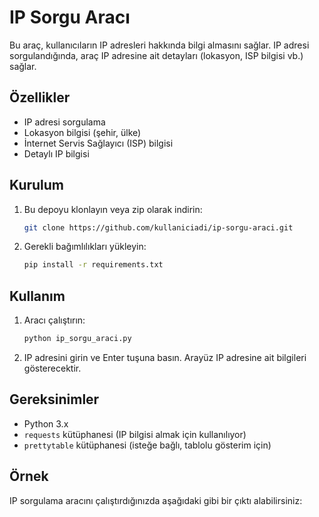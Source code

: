 # IP Sorgu Aracı

Bu araç, kullanıcıların IP adresleri hakkında bilgi almasını sağlar. IP adresi sorgulandığında, araç IP adresine ait detayları (lokasyon, ISP bilgisi vb.) sağlar.

## Özellikler

- IP adresi sorgulama
- Lokasyon bilgisi (şehir, ülke)
- İnternet Servis Sağlayıcı (ISP) bilgisi
- Detaylı IP bilgisi

## Kurulum

1. Bu depoyu klonlayın veya zip olarak indirin:
    ```bash
    git clone https://github.com/kullaniciadi/ip-sorgu-araci.git
    ```
   
2. Gerekli bağımlılıkları yükleyin:
    ```bash
    pip install -r requirements.txt
    ```

## Kullanım

1. Aracı çalıştırın:
    ```bash
    python ip_sorgu_araci.py
    ```
    
2. IP adresini girin ve Enter tuşuna basın. Arayüz IP adresine ait bilgileri gösterecektir.

## Gereksinimler

- Python 3.x
- `requests` kütüphanesi (IP bilgisi almak için kullanılıyor)
- `prettytable` kütüphanesi (isteğe bağlı, tablolu gösterim için)

## Örnek

IP sorgulama aracını çalıştırdığınızda aşağıdaki gibi bir çıktı alabilirsiniz:
